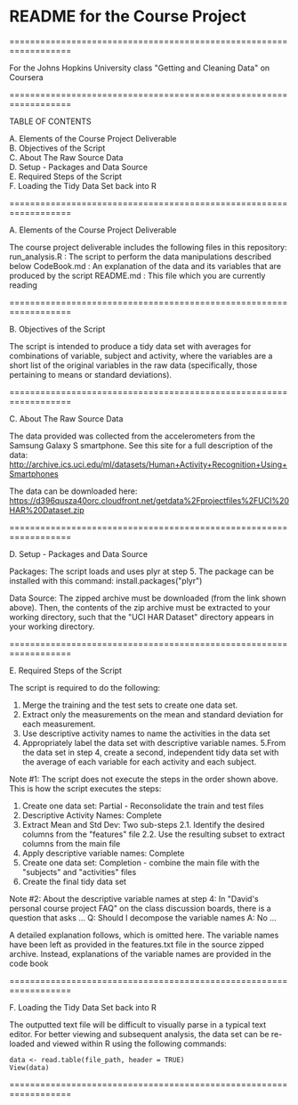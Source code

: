 # README for the Course Project
==================================================================

For the Johns Hopkins University class "Getting and Cleaning Data" on Coursera

==================================================================

TABLE OF CONTENTS

A. Elements of the Course Project Deliverable<br>
B. Objectives of the Script<br>
C. About The Raw Source Data<br>
D. Setup - Packages and Data Source<br>
E. Required Steps of the Script<br>
F. Loading the Tidy Data Set back into R

==================================================================

A. Elements of the Course Project Deliverable

The course project deliverable includes the following files in this repository:
  run_analysis.R : The script to perform the data manipulations described below
  CodeBook.md : An explanation of the data and its variables that are produced by the script
  README.md : This file which you are currently reading

==================================================================

B. Objectives of the Script

The script is intended to produce a tidy data set with averages for combinations of variable, subject and activity, where the variables are a short list of the original variables in the raw data (specifically, those pertaining to means or standard deviations).

==================================================================

C. About The Raw Source Data

The data provided was collected from the accelerometers from the Samsung Galaxy S smartphone. See this site for a full description of the data: 
http://archive.ics.uci.edu/ml/datasets/Human+Activity+Recognition+Using+Smartphones 

The data can be downloaded here:
https://d396qusza40orc.cloudfront.net/getdata%2Fprojectfiles%2FUCI%20HAR%20Dataset.zip 

==================================================================

D. Setup - Packages and Data Source

Packages: The script loads and uses plyr at step 5. The package can be installed with this command:
  install.packages("plyr")

Data Source: The zipped archive must be downloaded (from the link shown above). Then, the contents of the zip archive must be extracted to your working directory, such that the "UCI HAR Dataset" directory appears in your working directory.

==================================================================

E. Required Steps of the Script

The script is required to do the following: 
1. Merge the training and the test sets to create one data set.
2. Extract only the measurements on the mean and standard deviation for each measurement. 
3. Use descriptive activity names to name the activities in the data set
4. Appropriately label the data set with descriptive variable names. 
5.From the data set in step 4, create a second, independent tidy data set with the average of each variable for each activity and each subject.

Note #1: The script does not execute the steps in the order shown above.
This is how the script executes the steps:
  1. Create one data set: Partial - Reconsolidate the train and test files
  3. Descriptive Activity Names: Complete
  2. Extract Mean and Std Dev: Two sub-steps
     2.1. Identify the desired columns from the "features" file
     2.2. Use the resulting subset to extract columns from the main file
  4. Apply descriptive variable names: Complete
  1. Create one data set: Completion - combine the main file with the "subjects" and "activities" files
  5. Create the final tidy data set

Note #2: About the descriptive variable names at step 4:
In "David's personal course project FAQ" on the class discussion boards, there is a question that asks ...
Q: Should I decompose the variable names
A: No ... 

A detailed explanation follows, which is omitted here. The variable names have been left as provided in the features.txt file in the source zipped archive. Instead, explanations of the variable names are provided in the code book

==================================================================

F. Loading the Tidy Data Set back into R

The outputted text file will be difficult to visually parse in a typical text editor. For better viewing and subsequent analysis, the data set can be re-loaded and viewed within R using the following commands:

    data <- read.table(file_path, header = TRUE)
    View(data)

==================================================================

